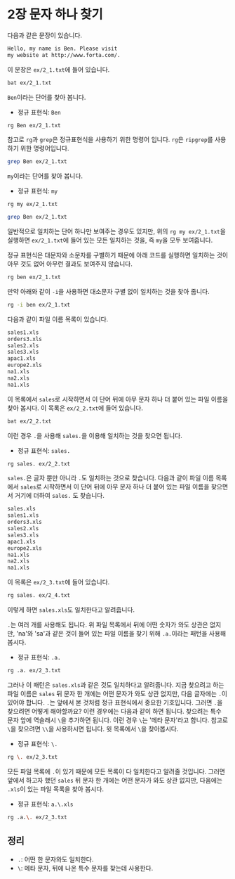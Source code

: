 # 2장 문자 하나 찾기

다음과 같은 문장이 있습니다.

```txt
Hello, my name is Ben. Please visit 
my website at http://www.forta.com/.
```

이 문장은 `ex/2_1.txt`에 들어 있습니다.

```bash
bat ex/2_1.txt 
```

`Ben`이라는 단어를 찾아 봅니다.

- 정규 표현식: `Ben`

```bash
rg Ben ex/2_1.txt
```

참고로 `rg`과 `grep`은 정규표현식을 사용하기 위한 명령어 입니다. `rg`은 `ripgrep`를 사용하기 위한 명령어입니다.

```bash
grep Ben ex/2_1.txt
```

`my`이라는 단어를 찾아 봅니다.

- 정규 표현식: `my`

```bash
rg my ex/2_1.txt  
```

```bash
grep Ben ex/2_1.txt
```

일반적으로 일치하는 단어 하나만 보여주는 경우도 있지만, 위의 `rg my ex/2_1.txt`을 실행하면 `ex/2_1.txt`에 들어 있는 모든 일치하는 것을, 즉 `my`을 모두 보여줍니다.

정규 표현식은 대문자와 소문자를 구별하기 때문에 아래 코드를 실행하면 일치하는 것이 아무 것도 없어 아무런 결과도 보여주지 않습니다.

```bash
rg ben ex/2_1.txt 
```

만약 아래와 같이 `-i`을 사용하면 대소문자 구별 없이 일치하는 것을 찾아 줍니다.

```bash
rg -i ben ex/2_1.txt
```

다음과 같이 파일 이름 목록이 있습니다.

```txt
sales1.xls
orders3.xls
sales2.xls
sales3.xls
apac1.xls
europe2.xls
na1.xls
na2.xls
na1.xls
```

이 목록에서 `sales`로 시작하면서 이 단어 뒤에 아무 문자 하나 더 붙어 있는 파일 이름을 찾아 봅시다. 이 목록은 `ex/2_2.txt`에 들어 있습니다.

```bash
bat ex/2_2.txt
```

이런 경우 `.`을 사용해 `sales.`을 이용해 일치하는 것을 찾으면 됩니다.

- 정규 표현식: `sales.`

```bash
rg sales. ex/2_2.txt 
```

`sales.`은 글자 뿐만 아니라 `.`도 일치하는 것으로 찾습니다. 다음과 같이 파일 이름 목록에서 `sales`로 시작하면서 이 단어 뒤에 아무 문자 하나 더 붙어 있는 파일 이름을 찾으면서 거기에 더하여 `sales.` 도 찾습니다.

```txt
sales.xls
sales1.xls
orders3.xls
sales2.xls
sales3.xls
apac1.xls
europe2.xls
na1.xls
na2.xls
na1.xls
```

이 목록은 `ex/2_3.txt`에 들어 있습니다.

```bash
rg sales. ex/2_4.txt 
```

이렇게 하면 `sales.xls`도 일치한다고 알려줍니다.

`.`는 여러 개를 사용해도 됩니다. 위 파일 목록에서 뒤에 어떤 숫자가 와도 상관은 없지만, 'na'와 'sa'과 같은 것이 들어 있는 파일 이름을 찾기 위해 `.a.`이라는 패턴을 사용해 봅시다.

- 정규 표현식: `.a.`

```bash
rg .a. ex/2_3.txt
```

그러나 이 패턴은 `sales.xls`과 같은 것도 일치하다고 알려줍니다. 지금 찾으려고 하는 파일 이름은 `sales` 뒤 문자 한 개에는 어떤 문자가 와도 상관 없지만, 다음 글자에는 `.`이 있어야 합니다. `.`는 앞에서 본 것처럼 정규 표현식에서 중요한 기호입니다. 그러면 `.`을 찾으려면 어떻게 해야할까요? 이런 경우에는 다음과 같이 하면 됩니다. 찾으려는 특수 문자 앞에 역슬래시 `\`을 추가하면 됩니다. 이런 경우 `\`는 '메타 문자'라고 합니다. 참고로 `\`을 찾으려면 `\\`을 사용하시면 됩니다. 윗 목록에서 `\`을 찾아봅시다.

- 정규 표현식: `\.`

```bash
rg \. ex/2_3.txt
```

모든 파일 목록에 `.`이 있기 때문에 모든 목록이 다 일치한다고 알려줄 것입니다. 그러면 앞에서 하고자 했던 `sales` 뒤 문자 한 개에는 어떤 문자가 와도 상관 없지만, 다음에는 `.xls`이 있는 파일 목록을 찾아 봅시다.

- 정규 표현식: `a.\.xls`

```bash
rg .a.\. ex/2_3.txt
```

## 정리

- `.`: 어떤 한 문자와도 일치한다.
- `\`: 메타 문자, 뒤에 나온 특수 문자를 찾는데 사용한다.

